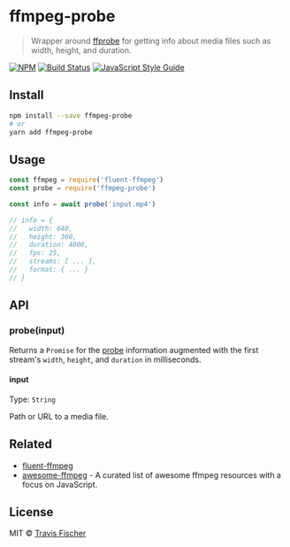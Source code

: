 # ffmpeg-probe

> Wrapper around [ffprobe](https://www.ffmpeg.org/ffprobe.html) for getting info about media files such as width, height, and duration.

[![NPM](https://img.shields.io/npm/v/ffmpeg-probe.svg)](https://www.npmjs.com/package/ffmpeg-probe) [![Build Status](https://travis-ci.org/transitive-bullshit/ffmpeg-probe.svg?branch=master)](https://travis-ci.org/transitive-bullshit/ffmpeg-probe) [![JavaScript Style Guide](https://img.shields.io/badge/code_style-standard-brightgreen.svg)](https://standardjs.com)

## Install

```bash
npm install --save ffmpeg-probe
# or
yarn add ffmpeg-probe
```

## Usage

```js
const ffmpeg = require('fluent-ffmpeg')
const probe = require('ffmpeg-probe')

const info = await probe('input.mp4')

// info = {
//   width: 640,
//   height: 360,
//   duration: 4000,
//   fps: 25,
//   streams: [ ... ],
//   format: { ... }
// }
```

## API

### probe(input)

Returns a `Promise` for the [probe](https://www.ffmpeg.org/ffprobe.html) information augmented with the first stream's `width`, `height`, and `duration` in milliseconds.

#### input

Type: `String`

Path or URL to a media file.

## Related

- [fluent-ffmpeg](https://github.com/fluent-ffmpeg/node-fluent-ffmpeg)
- [awesome-ffmpeg](https://github.com/transitive-bullshit/awesome-ffmpeg) - A curated list of awesome ffmpeg resources with a focus on JavaScript.

## License

MIT © [Travis Fischer](https://github.com/transitive-bullshit)
